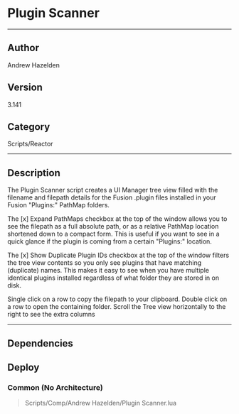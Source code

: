# Plugin Scanner
___

## Author
Andrew Hazelden

## Version
3.141

## Category
Scripts/Reactor

___

## Description
<p>The Plugin Scanner script creates a UI Manager tree view filled with the filename and filepath details for the Fusion .plugin files installed in your Fusion "Plugins:" PathMap folders.</p>

<p>The [x] Expand PathMaps checkbox at the top of the window allows you to see the filepath as a full absolute path, or as a relative PathMap location shortened down to a compact form. This is useful if you want to see in a quick glance if the plugin is coming from a certain "Plugins:" location.</p>

<p>The [x] Show Duplicate Plugin IDs checkbox at the top of the window filters the tree view contents so you only see plugins that have matching (duplicate) names. This makes it easy to see when you have multiple identical plugins installed regardless of what folder they are stored in on disk.</p>

<p>Single click on a row to copy the filepath to your clipboard. Double click on a row to open the containing folder. Scroll the Tree view horizontally to the right to see the extra columns</p>


___

## Dependencies

## Deploy

### Common (No Architecture)

> Scripts/Comp/Andrew Hazelden/Plugin Scanner.lua  
